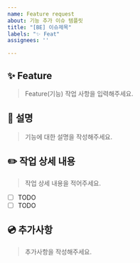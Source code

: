 ```yaml
---
name: Feature request
about: 기능 추가 이슈 템플릿
title: "[BE] 이슈제목"
labels: "✨ Feat"
assignees: ''

---
```


## ✨ Feature
> Feature(기능) 작업 사항을 입력해주세요.

## 📝 설명
> 기능에 대한 설명을 작성해주세요.

## ✏️ 작업 상세 내용
> 작업 상세 내용을 적어주세요.
- [ ] TODO
- [ ] TODO

## 💿 추가사항
> 추가사항을 작성해주세요.
